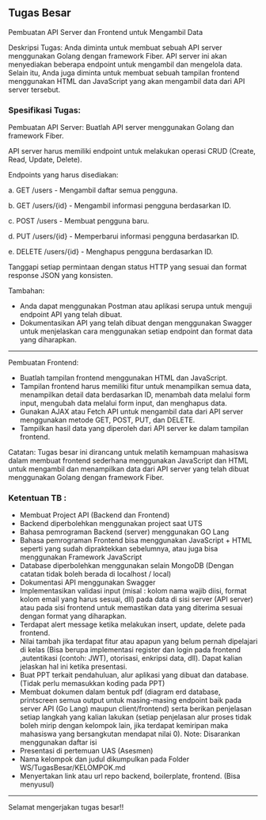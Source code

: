 ## Tugas Besar
Pembuatan API Server dan Frontend untuk Mengambil Data

Deskripsi Tugas:
Anda diminta untuk membuat sebuah API server menggunakan Golang dengan framework Fiber. API server ini akan menyediakan beberapa endpoint untuk mengambil dan mengelola data. Selain itu, Anda juga diminta untuk membuat sebuah tampilan frontend menggunakan HTML dan JavaScript yang akan mengambil data dari API server tersebut.

### Spesifikasi Tugas:

Pembuatan API Server:
Buatlah API server menggunakan Golang dan framework Fiber.

API server harus memiliki endpoint untuk melakukan operasi CRUD (Create, Read, Update, Delete).

Endpoints yang harus disediakan:

a. GET /users - Mengambil daftar semua pengguna.

b. GET /users/{id} - Mengambil informasi pengguna berdasarkan ID.

c. POST /users - Membuat pengguna baru.

d. PUT /users/{id} - Memperbarui informasi pengguna berdasarkan ID.

e. DELETE /users/{id} - Menghapus pengguna berdasarkan ID.

Tanggapi setiap permintaan dengan status HTTP yang sesuai dan format response JSON yang konsisten.

Tambahan:
- Anda dapat menggunakan Postman atau aplikasi serupa untuk menguji endpoint API yang telah dibuat.
- Dokumentasikan API yang telah dibuat dengan menggunakan Swagger untuk menjelaskan cara menggunakan setiap endpoint dan format data yang diharapkan.

---

Pembuatan Frontend:
- Buatlah tampilan frontend menggunakan HTML dan JavaScript.
- Tampilan frontend harus memiliki fitur untuk menampilkan semua data, menampilkan detail data berdasarkan ID, menambah data melalui form input, mengubah data  melalui form input, dan menghapus data.
- Gunakan AJAX atau Fetch API untuk mengambil data dari API server menggunakan metode GET, POST, PUT, dan DELETE.
- Tampilkan hasil data yang diperoleh dari API server ke dalam tampilan frontend.

Catatan: 
Tugas besar ini dirancang untuk melatih kemampuan mahasiswa dalam membuat frontend sederhana menggunakan JavaScript dan HTML untuk mengambil dan menampilkan data dari API server yang telah dibuat menggunakan Golang dengan framework Fiber.


### Ketentuan TB :
- Membuat Project API (Backend dan Frontend)
- Backend diperbolehkan menggunakan project saat UTS
- Bahasa pemrograman Backend (server) menggunakan GO Lang
- Bahasa pemrograman Frontend bisa menggunakan JavaScript + HTML seperti yang sudah dipraktekkan sebelumnya, atau juga bisa menggunakan Framework JavaScript
- Database diperbolehkan menggunakan selain MongoDB (Dengan catatan tidak boleh berada di localhost / local)
- Dokumentasi API menggunakan Swagger
- Implementasikan validasi input (misal : kolom nama wajib diisi, format kolom email yang harus sesuai, dll) pada data di sisi server (API server) atau pada sisi frontend untuk memastikan data yang diterima sesuai dengan format yang diharapkan.
- Terdapat alert message ketika melakukan insert, update, delete pada frontend.
- Nilai tambah jika terdapat fitur atau apapun yang belum pernah dipelajari di kelas (Bisa berupa implementasi register dan login pada frontend ,autentikasi (contoh: JWT), otorisasi, enkripsi data, dll). Dapat kalian jelaskan hal ini ketika presentasi.
- Buat PPT terkait pendahuluan, alur aplikasi yang dibuat dan database. (Tidak perlu memasukkan koding pada PPT)
- Membuat dokumen dalam bentuk pdf (diagram erd database, printscreen semua output untuk masing-masing endpoint baik pada server API (Go Lang) maupun client/frontend) serta berikan penjelasan setiap langkah yang kalian lakukan (setiap penjelasan alur proses tidak boleh mirip dengan kelompok lain, jika terdapat kemiripan maka mahasiswa yang bersangkutan mendapat nilai 0). Note: Disarankan menggunakan daftar isi
- Presentasi di pertemuan UAS (Asesmen)
- Nama kelompok dan judul dikumpulkan pada Folder WS/TugasBesar/KELOMPOK.md
- Menyertakan link atau url repo backend, boilerplate, frontend. (Bisa menyusul)

---
Selamat mengerjakan tugas besar!!